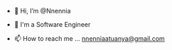- 👋 Hi, I’m @Nnennia
<!-- - 👀 I’m interested in Python a -->
- 🌱 I'm a Software Engineer 
<!-- - 💞️ I’m looking to collaborate on open-source projects -->
- 📫 How to reach me ... nnenniaatuanya@gmail.com

<!---
Nnennia/Nnennia is a ✨ special ✨ repository because its `README.md` (this file) appears on your GitHub profile.
You can click the Preview link to take a look at your changes.
--->
